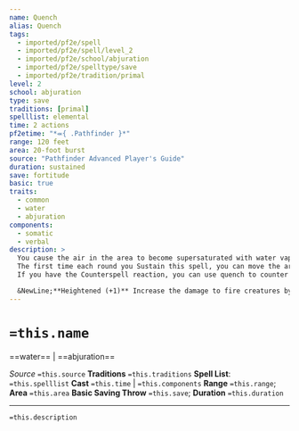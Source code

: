 ```yaml
---
name: Quench
alias: Quench
tags:
  - imported/pf2e/spell
  - imported/pf2e/spell/level_2
  - imported/pf2e/school/abjuration
  - imported/pf2e/spelltype/save
  - imported/pf2e/tradition/primal
level: 2
school: abjuration
type: save
traditions: [primal]
spelllist: elemental
time: 2 actions
pf2etime: "*⬺{ .Pathfinder }*"
range: 120 feet
area: 20-foot burst
source: "Pathfinder Advanced Player's Guide"
duration: sustained
save: fortitude
basic: true
traits:
  - common
  - water
  - abjuration
components:
  - somatic
  - verbal
description: >
  You cause the air in the area to become supersaturated with water vapor. Non-magical fires within the area are automatically extinguished. Fire creatures within the area take 4d8 damage (basic Fortitude save). Choose one magical fire, fire spell, or fire item in the area and attempt to counteract it. If you succeed against an item, the item loses its fire properties for 10 minutes (for instance, a +1 Flaming Longsword would become a +1 Longsword). If the target is an artifact or similarly powerful item, you automatically fail to counteract it.
  The first time each round you Sustain this spell, you can move the area of vapor anywhere within range, but the only effect when you do so is to automatically extinguish non-magical fires.
  If you have the Counterspell reaction, you can use quench to counter any spell with the fire trait instead of needing to have the triggering fire spell prepared or in your repertoire.

  &NewLine;**Heightened (+1)** Increase the damage to fire creatures by 2d8.
---
```

# `=this.name`
==water== | ==abjuration==

*Source* `=this.source`
**Traditions** `=this.traditions`
**Spell List**: `=this.spelllist`
**Cast** `=this.time` | `=this.components`
**Range** `=this.range`; **Area** `=this.area`
**Basic Saving Throw** `=this.save`; **Duration** `=this.duration`

***
`=this.description`